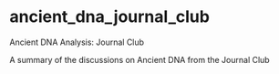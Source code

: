# ancient_dna_journal_club

Ancient DNA Analysis: Journal Club

A summary of the discussions on Ancient DNA from the Journal Club
